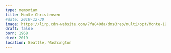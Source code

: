 ```yaml
---
type: memoriam
title: Monte Christensen
#date: 2019-12-30
image: https://lirp.cdn-website.com/7fa840da/dms3rep/multi/opt/Monte-1920w.jpg
draft: false
born: 1968
died: 2019
location: Seattle, Washington
---
```


